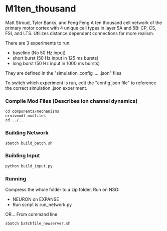 # M1ten_thousand

Matt Stroud, Tyler Banks, and Feng Feng
A ten thousand cell network of the primary motor cortex with 4 unique cell types in layer 5A and 5B: CP, CS, FSI, and LTS. Utilizes distance dependent connections for more realism.


There are 3 experiments to run:
* baseline        (No 50 Hz input)
* short burst     (50 Hz input in 125 ms bursts)
* long burst      (50 Hz input in 1000 ms bursts) 

They are defined in the "simulation_config_... .json" files

To switch which experiment is run, edit the "config.json file" to reference the correct simulation .json experiment.
### Compile Mod Files (Describes ion channel dynamics)
```
cd components/mechanisms
nrnivmodl modfiles
cd ../..
```

### Building Network

```
sbatch build_batch.sh
```
### Building Input

```
python build_input.py
```

### Running
Compress the whole folder to a zip folder. Run on NSG:
* NEURON on EXPANSE
* Run script is run_network.py

OR...
From command line:
```
sbatch batchfile_newserver.sh
```

